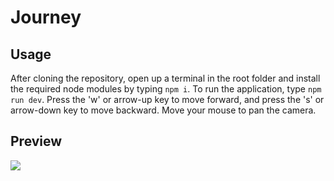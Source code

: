 # Journey

## Usage
After cloning the repository, open up a terminal in the root folder and install the required node modules
by typing `npm i`. To run the application, type `npm run dev`. Press the 'w' or arrow-up key to move forward, and press
the 's' or arrow-down key to move backward. Move your mouse to pan the camera. 

## Preview
![](journey.gif)